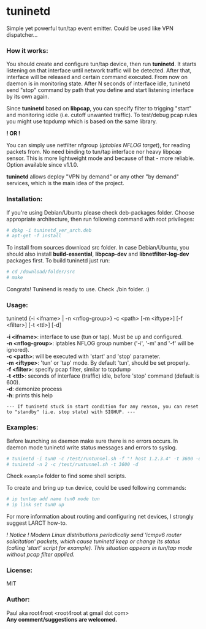 # tuninetd

Simple yet powerful tun/tap event emitter. Could be used like VPN dispatcher...

### How it works:
You should create and configure tun/tap device, then run **tuninetd**. It starts listening on that interface until network traffic will be detected. After that, interface will be released and certain command executed. From now on daemon is in monitoring state.
After N seconds of interface idle, tuninetd send "stop" command by path that you define and start listening interface by its own again.
 
Since **tuninetd** based on **libpcap**, you can specify filter to trigging "start" and monitoring iddle (i.e. cutoff unwanted traffic). To test/debug pcap rules you might use tcpdump which is based on the same library.

**! OR !**

You can simply use netfilter nfgroup (*iptables NFLOG target*), for reading packets from. No need binding to tun/tap interface nor heavy libpcap sensor. This is more lightweight mode and because of that - more reliable. Option available since v1.1.0.


**tuninetd** allows deploy "VPN by demand" or any other "by demand" services, which is the main idea of the project.

### Installation:
If you're using Debian/Ubuntu please check deb-packages folder. Choose appropriate architecture, then run following command with root privileges:
```sh
# dpkg -i tuninetd_ver_arch.deb
# apt-get -f install
```
To install from sources download src folder. In case Debian/Ubuntu, you should also install **build-essential**, **libpcap-dev** and **libnetfilter-log-dev** packages first. To build tuninetd just run:<br/>
```sh
# cd /download/folder/src
# make
```

Congrats! Tuninend is ready to use. Check ./bin folder. :)

### Usage:

tuninetd {-i \<ifname> | -n \<nflog-group>} -c \<path> [-m \<iftype>] [-f \<filter>] [-t \<ttl>] [-d]

**-i \<ifname>**: interface to use (tun or tap). Must be up and configured.<br/>
**-n \<nflog-group>**: iptables NFLOG group number ('-i', '-m' and '-f' will be ignored).<br/>
**-c \<path>**: will be executed with 'start' and 'stop' parameter.<br/>
**-m \<iftype>**: 'tun' or 'tap' mode. By default 'tun', should be set properly.<br/>
**-f \<filter>**: specify pcap filter, similar to tcpdump<br/>
**-t \<ttl>**: seconds of interface (traffic) idle, before 'stop' command (default is 600).<br/>
**-d**: demonize process<br/>
**-h**: prints this help

`--- If tuninetd stuck in start condition for any reason, you can reset to "standby" (i.e. stop state) with SIGHUP. ---`

### Examples:
Before launching as daemon make sure there is no errors occurs. In daemon mode tuninetd write status messages and errors to syslog.

```sh
# tuninetd -i tun0 -c /test/runtunnel.sh -f "! host 1.2.3.4" -t 3600 -d
# tuninetd -n 2 -c /test/runtunnel.sh -t 3600 -d
```

Check ```example``` folder to find some shell scripts.

To create and bring up ```tun``` device, could be used following commands:
```sh
# ip tuntap add name tun0 mode tun
# ip link set tun0 up
```

For more information about routing and configuring net devices, I strongly suggest LARCT how-to.

*! Notice ! Modern Linux distributions periodically send 'icmpv6 router solicitation' packets, which cause tuninetd keep or change its status (calling 'start' script for example). This situation appears in tun/tap mode without pcap filter applied.*

### License:
MIT
### Author:
Paul aka root4root \<root4root at gmail dot com><br/>
**Any comment/suggestions are welcomed.**
